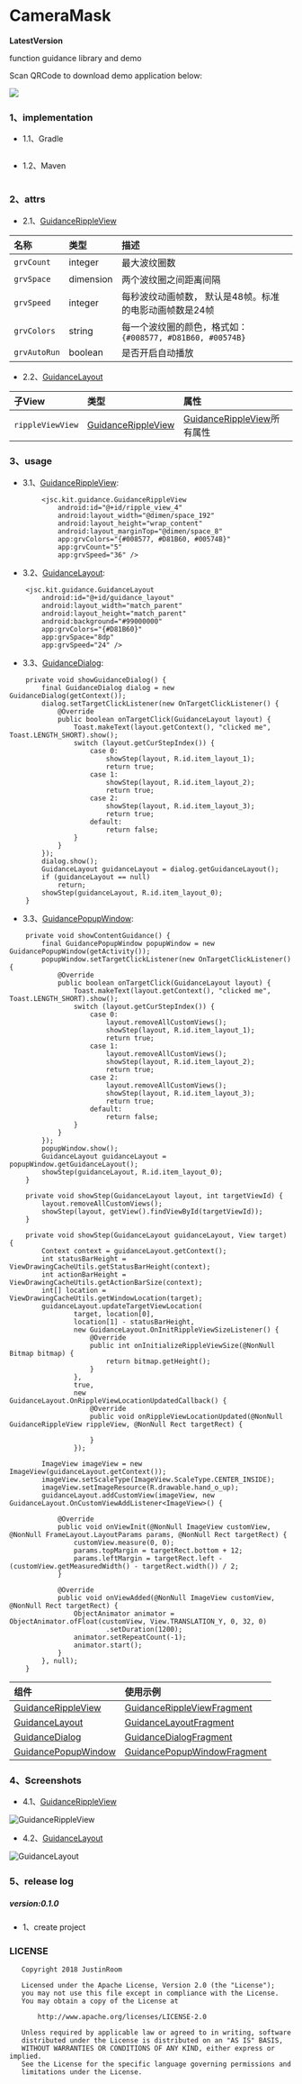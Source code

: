 # CameraMask
**LatestVersion**

function guidance library and demo


Scan QRCode to download demo application below:

![](/app/src/main/res/drawable/guidance_demo_qr_code.png)

### 1、implementation
+ 1.1、Gradle
```

```
+ 1.2、Maven
```

```

### 2、attrs
+ 2.1、[GuidanceRippleView](/guidanceLibrary/src/main/java/jsc/kit/guidance/GuidanceRippleView.java)

| 名称 | 类型 | 描述 |
|:---|:---|:---|
|`grvCount`|integer|最大波纹圈数|
|`grvSpace`|dimension|两个波纹圈之间距离间隔|
|`grvSpeed`|integer|每秒波纹动画帧数， 默认是48帧。标准的电影动画帧数是24帧|
|`grvColors`|string|每一个波纹圈的颜色，格式如：`{#008577, #D81B60, #00574B}`|
|`grvAutoRun`|boolean|是否开启自动播放|

+ 2.2、[GuidanceLayout](/guidanceLibrary/src/main/java/jsc/kit/guidance/GuidanceLayout.java)

| 子View | 类型 | 属性 |
|:---|:---|:---|
|`rippleViewView`|[GuidanceRippleView](/guidanceLibrary/src/main/java/jsc/kit/guidance/GuidanceRippleView.java)|[GuidanceRippleView](/guidanceLibrary/src/main/java/jsc/kit/guidance/GuidanceRippleView.java)所有属性|

### 3、usage
+ 3.1、[GuidanceRippleView](/guidanceLibrary/src/main/java/jsc/kit/guidance/GuidanceRippleView.java):
```
        <jsc.kit.guidance.GuidanceRippleView
            android:id="@+id/ripple_view_4"
            android:layout_width="@dimen/space_192"
            android:layout_height="wrap_content"
            android:layout_marginTop="@dimen/space_8"
            app:grvColors="{#008577, #D81B60, #00574B}"
            app:grvCount="5"
            app:grvSpeed="36" />
```

+ 3.2、[GuidanceLayout](/guidanceLibrary/src/main/java/jsc/kit/guidance/GuidanceLayout.java):
```
    <jsc.kit.guidance.GuidanceLayout
        android:id="@+id/guidance_layout"
        android:layout_width="match_parent"
        android:layout_height="match_parent"
        android:background="#99000000"
        app:grvColors="{#D81B60}"
        app:grvSpace="8dp"
        app:grvSpeed="24" />
```

+ 3.3、[GuidanceDialog](/guidanceLibrary/src/main/java/jsc/kit/guidance/GuidanceDialog.java):
```
    private void showGuidanceDialog() {
        final GuidanceDialog dialog = new GuidanceDialog(getContext());
        dialog.setTargetClickListener(new OnTargetClickListener() {
            @Override
            public boolean onTargetClick(GuidanceLayout layout) {
                Toast.makeText(layout.getContext(), "clicked me", Toast.LENGTH_SHORT).show();
                switch (layout.getCurStepIndex()) {
                    case 0:
                        showStep(layout, R.id.item_layout_1);
                        return true;
                    case 1:
                        showStep(layout, R.id.item_layout_2);
                        return true;
                    case 2:
                        showStep(layout, R.id.item_layout_3);
                        return true;
                    default:
                        return false;
                }
            }
        });
        dialog.show();
        GuidanceLayout guidanceLayout = dialog.getGuidanceLayout();
        if (guidanceLayout == null)
            return;
        showStep(guidanceLayout, R.id.item_layout_0);
    }
```
+ 3.3、[GuidancePopupWindow](/guidanceLibrary/src/main/java/jsc/kit/guidance/GuidancePopupWindow.java):
```
    private void showContentGuidance() {
        final GuidancePopupWindow popupWindow = new GuidancePopupWindow(getActivity());
        popupWindow.setTargetClickListener(new OnTargetClickListener() {
            @Override
            public boolean onTargetClick(GuidanceLayout layout) {
                Toast.makeText(layout.getContext(), "clicked me", Toast.LENGTH_SHORT).show();
                switch (layout.getCurStepIndex()) {
                    case 0:
                        layout.removeAllCustomViews();
                        showStep(layout, R.id.item_layout_1);
                        return true;
                    case 1:
                        layout.removeAllCustomViews();
                        showStep(layout, R.id.item_layout_2);
                        return true;
                    case 2:
                        layout.removeAllCustomViews();
                        showStep(layout, R.id.item_layout_3);
                        return true;
                    default:
                        return false;
                }
            }
        });
        popupWindow.show();
        GuidanceLayout guidanceLayout = popupWindow.getGuidanceLayout();
        showStep(guidanceLayout, R.id.item_layout_0);
    }
```
```
    private void showStep(GuidanceLayout layout, int targetViewId) {
        layout.removeAllCustomViews();
        showStep(layout, getView().findViewById(targetViewId));
    }

    private void showStep(GuidanceLayout guidanceLayout, View target) {
        Context context = guidanceLayout.getContext();
        int statusBarHeight = ViewDrawingCacheUtils.getStatusBarHeight(context);
        int actionBarHeight = ViewDrawingCacheUtils.getActionBarSize(context);
        int[] location = ViewDrawingCacheUtils.getWindowLocation(target);
        guidanceLayout.updateTargetViewLocation(
                target, location[0],
                location[1] - statusBarHeight,
                new GuidanceLayout.OnInitRippleViewSizeListener() {
                    @Override
                    public int onInitializeRippleViewSize(@NonNull Bitmap bitmap) {
                        return bitmap.getHeight();
                    }
                },
                true,
                new GuidanceLayout.OnRippleViewLocationUpdatedCallback() {
                    @Override
                    public void onRippleViewLocationUpdated(@NonNull GuidanceRippleView rippleView, @NonNull Rect targetRect) {

                    }
                });

        ImageView imageView = new ImageView(guidanceLayout.getContext());
        imageView.setScaleType(ImageView.ScaleType.CENTER_INSIDE);
        imageView.setImageResource(R.drawable.hand_o_up);
        guidanceLayout.addCustomView(imageView, new GuidanceLayout.OnCustomViewAddListener<ImageView>() {

            @Override
            public void onViewInit(@NonNull ImageView customView, @NonNull FrameLayout.LayoutParams params, @NonNull Rect targetRect) {
                customView.measure(0, 0);
                params.topMargin = targetRect.bottom + 12;
                params.leftMargin = targetRect.left - (customView.getMeasuredWidth() - targetRect.width()) / 2;
            }

            @Override
            public void onViewAdded(@NonNull ImageView customView, @NonNull Rect targetRect) {
                ObjectAnimator animator = ObjectAnimator.ofFloat(customView, View.TRANSLATION_Y, 0, 32, 0)
                        .setDuration(1200);
                animator.setRepeatCount(-1);
                animator.start();
            }
        }, null);
    }
```

| 组件 | 使用示例 |
|:---|:---|
|[GuidanceRippleView](/guidanceLibrary/src/main/java/jsc/kit/guidance/GuidanceRippleView.java)|[GuidanceRippleViewFragment](/app/src/main/java/jsc/exam/com/guidance/fragments/GuidanceRippleViewFragment.java)|
|[GuidanceLayout](/guidanceLibrary/src/main/java/jsc/kit/guidance/GuidanceLayout.java)|[GuidanceLayoutFragment](/app/src/main/java/jsc/exam/com/guidance/fragments/GuidanceLayoutFragment.java)|
|[GuidanceDialog](/guidanceLibrary/src/main/java/jsc/kit/guidance/GuidanceDialog.java)|[GuidanceDialogFragment](/app/src/main/java/jsc/exam/com/guidance/fragments/GuidanceDialogFragment.java)|
|[GuidancePopupWindow](/guidanceLibrary/src/main/java/jsc/kit/guidance/GuidancePopupWindow.java)|[GuidancePopupWindowFragment](/app/src/main/java/jsc/exam/com/guidance/fragments/GuidancePopupWindowFragment.java)|

### 4、Screenshots
+ 4.1、[GuidanceRippleView](/guidanceLibrary/src/main/java/jsc/kit/guidance/GuidanceRippleView.java)

![GuidanceRippleView](/output/shots/guidance_ripple_view_s.png)

+ 4.2、[GuidanceLayout](/guidanceLibrary/src/main/java/jsc/kit/guidance/GuidanceLayout.java)

![GuidanceLayout](/output/shots/guidance_layout_s.png)

### 5、release log

##### version:0.1.0
+ 1、create project

### LICENSE
```
   Copyright 2018 JustinRoom

   Licensed under the Apache License, Version 2.0 (the "License");
   you may not use this file except in compliance with the License.
   You may obtain a copy of the License at

       http://www.apache.org/licenses/LICENSE-2.0

   Unless required by applicable law or agreed to in writing, software
   distributed under the License is distributed on an "AS IS" BASIS,
   WITHOUT WARRANTIES OR CONDITIONS OF ANY KIND, either express or implied.
   See the License for the specific language governing permissions and
   limitations under the License.
```
